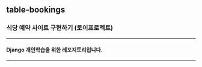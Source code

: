 ## table-bookings

### 식당 예약 사이트 구현하기 (토이프로젝트)

------------------------------

#### Django 개인학습을 위한 레포지토리입니다.

-------------------------------
